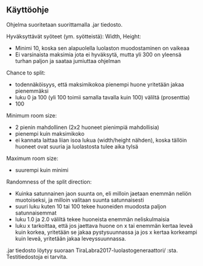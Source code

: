 ## Käyttöohje

Ohjelma suoritetaan suorittamalla .jar tiedosto.

Hyväksyttävät syöteet (ym. syötteistä):
Width, Height: 

* Minimi 10, koska sen alapuolella luolaston muodostaminen on vaikeaa
* Ei varsinaista maksimia jota ei hyväksytä, mutta yli 300 on yleensä turhan paljon ja saataa jumiuttaa ohjelman

Chance to split: 

* todennäköisyys, että maksimikokoa pienempi huone yritetään jakaa pienemmäksi
* luku 0 ja 100 (yli 100 toimii samalla tavalla kuin 100) väliltä (prosenttia)
* 100 

Minimum room size:

* 2 pienin mahdollinen (2x2 huoneet pienimpiä mahdollisia)
* pienempi kuin maksimikoko
* ei kannata laittaa liian isoa lukua (width/height nähden), koska tällöin huoneet ovat suuria ja luolastosta tulee aika tylsä

Maximum room size:

* suurempi kuin minimi

Randomness of the split direction:

* Kuinka satunnainen jaon suunta on, eli milloin jaetaan enemmän neliön muotoiseksi, ja milloin valitaan suunta satunnaisesti
* suuri luku kuten 10 tai 100 tekee huoneiden muodosta paljon satunnaisemmat
* luku 1.0 ja 2.0 väliltä tekee huoneista enemmän neliskulmaisia
* luku x tarkoittaa, että jos jaettava huone on x tai enemmän kertaa leveä kuin korkea, yritetään se jakaa pystysuunnassa ja jos x kertaa korkeampi kuin leveä, yritetään jakaa leveyssuunnassa.

.jar tiedosto löytyy suoraan TiraLabra2017-luolastogeneraattori/ :sta. Testitiedostoja ei tarvita.
